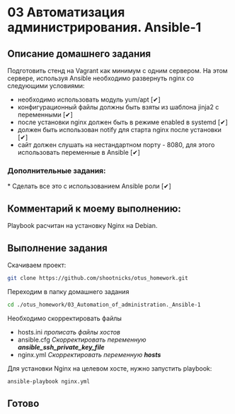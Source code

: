 # 03 Автоматизация администрирования. Ansible-1


## Описание домашнего задания
Подготовить стенд на Vagrant как минимум с одним сервером. На этом сервере, используя Ansible необходимо развернуть nginx со следующими условиями:
* необходимо использовать модуль yum/apt [✔]
* конфигурационный файлы должны быть взяты из шаблона jinja2 с переменными [✔]
* после установки nginx должен быть в режиме enabled в systemd [✔]
* должен быть использован notify для старта nginx после установки [✔]
* сайт должен слушать на нестандартном порту - 8080, для этого использовать переменные в Ansible [✔]

### Дополнительные задания:

\* Сделать все это с использованием Ansible роли [✔]

## Комментарий к моему выполнению:
Playbook расчитан на установку Nginx на Debian. 

## Выполнение задания

Скачиваем проект:

  ```bash
  git clone https://github.com/shootnicks/otus_homework.git
  ```

Переходим в папку домашнего задания

  ```bash
  cd ./otus_homework/03_Automation_of_administration._Ansible-1
  ```

Необходимо скорректировать файлы
* hosts.ini
  *прописать файлы хостов*
* ansible.cfg
  *Скорректировать переменную **ansible_ssh_private_key_file***
*  nginx.yml
  *Скорректировать переменную **hosts***

Для установки Nginx на целевом хосте, нужно запустить playbook:

  ```bash
  ansible-playbook nginx.yml
  ```

## Готово
